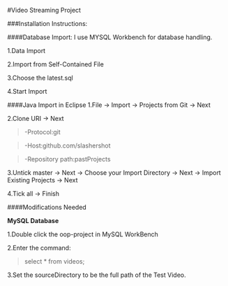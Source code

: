 #Video Streaming Project

###Installation Instructions:

####Database Import:
I use MYSQL Workbench for database handling.

1.Data Import

2.Import from Self-Contained File

3.Choose the latest.sql

4.Start Import

####Java Import in Eclipse
1.File -> Import  -> Projects from Git -> Next

2.Clone URI -> Next
>-Protocol:git

>-Host:github.com/slashershot

>-Repository path:pastProjects

3.Untick master -> Next -> Choose your Import Directory -> Next -> Import Existing  Projects -> Next

4.Tick all -> Finish

####Modifications Needed

**MySQL Database**

1.Double click the oop-project in MySQL WorkBench

2.Enter the command:
>select * from videos;

3.Set the sourceDirectory to be the full path of the Test Video.



